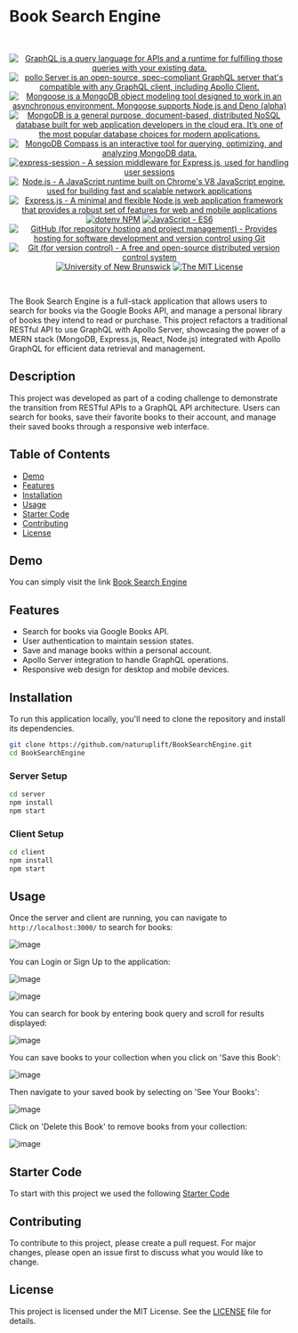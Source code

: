 # Book Search Engine

<br/>
<p align="center">
  <a href="https://graphql.org/" >
        <img alt="GraphQL is a query language for APIs and a runtime for fulfilling those queries with your existing data." src="https://img.shields.io/static/v1.svg?label=GraphQL&message=query language&color=brightgreen" /></a>
  <a href="https://www.apollographql.com/docs/apollo-server/" >
        <img alt="pollo Server is an open-source, spec-compliant GraphQL server that's compatible with any GraphQL client, including Apollo Client." src="https://img.shields.io/static/v1.svg?label=Apollo Server&message=GraphQL server&color=darkgreen" /></a>
    <a href="https://www.npmjs.com/package/mongoose">
        <img alt="Mongoose is a MongoDB object modeling tool designed to work in an asynchronous environment. Mongoose supports Node.js and Deno (alpha)" src="https://img.shields.io/static/v1.svg?label=Mongoose&message=Node.js&color=blueviolet" /></a>
    <a href="https://www.mongodb.com/">
        <img alt="MongoDB is a general purpose, document-based, distributed NoSQL database built for web application developers in the cloud era. It’s one of the most popular database choices for modern applications." src="https://img.shields.io/static/v1.svg?label=MongoDB&message=database&color=orange" /></a>
    <a href="https://www.mongodb.com/products/tools/compass">
        <img alt="MongoDB Compass is an interactive tool for querying, optimizing, and analyzing MongoDB data." src="https://img.shields.io/static/v1.svg?label=MongoDB Compass&message=DB Client&color=orange" /></a>
    <a href="https://www.npmjs.com/package/express-session">
        <img alt="express-session - A session middleware for Express.js, used for handling user sessions" src="https://img.shields.io/static/v1.svg?label=express-session&message=middleware&color=green" /></a>
    <a href="https://nodejs.org/" >
        <img alt="Node.js - A JavaScript runtime built on Chrome's V8 JavaScript engine, used for building fast and scalable network applications" src="https://img.shields.io/static/v1.svg?label=Node.js&message=JavaScript runtime&color=lightyellow" /></a>
    <a href="https://expressjs.com/" >
        <img alt="Express.js - A minimal and flexible Node.js web application framework that provides a robust set of features for web and mobile applications" src="https://img.shields.io/static/v1.svg?label=Express.js&message=web app framework&color=blue" /></a>
    <a href="https://www.npmjs.com/package/dotenv" >
        <img alt="dotenv NPM" src="https://img.shields.io/static/v1.svg?label=npm&message=dotenv&color=brightgreen" /></a>
    <a href="https://developer.mozilla.org/en-US/docs/Web/JavaScript" >
        <img alt="JavaScript - ES6" src="https://img.shields.io/static/v1.svg?label=JavaScript&message=ES6&color=violet" /></a>
    <a href="https://github.com/">
        <img alt="GitHub (for repository hosting and project management) - Provides hosting for software development and version control using Git" src="https://img.shields.io/static/v1.svg?label=GitHub&message=hosting&color=lightgrey" /></a>
    <a href="https://git-scm.com/">
        <img alt="Git (for version control) - A free and open-source distributed version control system" src="https://img.shields.io/static/v1.svg?label=Git&message=version control&color=black" /></a>
    <a href="https://unb.ca/cel/bootcamps/coding.html">
        <img alt="University of New Brunswick" src="https://img.shields.io/static/v1.svg?label=UNB&message=Bootcamp&color=red" /></a>
    <a href="https://opensource.org/license/mit/">
        <img alt="The MIT License" src="https://img.shields.io/static/v1.svg?label=License&message=MIT&color=lightgreen" /></a>
</p>
<br/>

The Book Search Engine is a full-stack application that allows users to search for books via the Google Books API, and manage a personal library of books they intend to read or purchase. This project refactors a traditional RESTful API to use GraphQL with Apollo Server, showcasing the power of a MERN stack (MongoDB, Express.js, React, Node.js) integrated with Apollo GraphQL for efficient data retrieval and management.

## Description

This project was developed as part of a coding challenge to demonstrate the transition from RESTful APIs to a GraphQL API architecture. Users can search for books, save their favorite books to their account, and manage their saved books through a responsive web interface.

## Table of Contents

- [Demo](#demo)
- [Features](#features)
- [Installation](#installation)
- [Usage](#usage)
- [Starter Code](#starter-code)
- [Contributing](#contributing)
- [License](#license)

## Demo

You can simply visit the link [Book Search Engine][book-render-deployment]

## Features

- Search for books via Google Books API.
- User authentication to maintain session states.
- Save and manage books within a personal account.
- Apollo Server integration to handle GraphQL operations.
- Responsive web design for desktop and mobile devices.

## Installation

To run this application locally, you'll need to clone the repository and install its dependencies.

```bash
git clone https://github.com/naturuplift/BookSearchEngine.git
cd BookSearchEngine
```

### Server Setup

```bash
cd server
npm install
npm start
```

### Client Setup

```bash
cd client
npm install
npm start
```

## Usage

Once the server and client are running, you can navigate to `http://localhost:3000/` to search for books:

![image](https://github.com/naturuplift/BookSearchEngine/assets/23546356/7dd31f3b-7c79-412c-a0fe-59acaae1b93d)

You can Login or Sign Up to the application:

![image](https://github.com/naturuplift/BookSearchEngine/assets/23546356/84a83085-52f1-458d-97fd-4499d5de7f4b)

![image](https://github.com/naturuplift/BookSearchEngine/assets/23546356/53ae495f-5cef-44c4-87d1-8cca12e2c34e)

You can search for book by entering book query and scroll for results displayed:

![image](https://github.com/naturuplift/BookSearchEngine/assets/23546356/163d8b9c-cdcc-4703-b13b-0ab74f931fb9)

You can save books to your collection when you click on 'Save this Book':

![image](https://github.com/naturuplift/BookSearchEngine/assets/23546356/33cea2f4-896f-4e38-8f79-2145a93357cb)

Then navigate to your saved book by selecting on 'See Your Books':

![image](https://github.com/naturuplift/BookSearchEngine/assets/23546356/a86cb459-d3ba-4c95-85e1-b650806e7bde)

Click on 'Delete this Book' to remove books from your collection:

![image](https://github.com/naturuplift/BookSearchEngine/assets/23546356/4ae8c152-d5ad-4e14-a984-c4505d32f6e7)


## Starter Code

To start with this project we used the following [Starter Code][starter-code]

## Contributing

To contribute to this project, please create a pull request. For major changes, please open an issue first to discuss what you would like to change.

## License

This project is licensed under the MIT License. See the [LICENSE][MIT] file for details.

[book-render-deployment]: <https://booksearchengine-g9dm.onrender.com/>
[starter-code]: <https://github.com/coding-boot-camp/solid-broccoli>
[MIT]: <https://github.com/naturuplift/BookSearchEngine/blob/main/LICENSE>